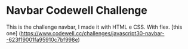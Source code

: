 # Navbar Codewell Challenge

This is the challenge navbar, I made it with HTML e CSS. With flex.
[this one] (https://www.codewell.cc/challenges/javascript30-navbar--623f19001fa95910c7bf998e)